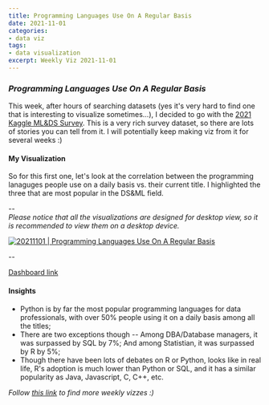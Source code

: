 ```yaml
---
title: Programming Languages Use On A Regular Basis
date: 2021-11-01
categories:
- data viz
tags:
- data visualization
excerpt: Weekly Viz 2021-11-01
---
```


### *Programming Languages Use On A Regular Basis*


This week, after hours of searching datasets (yes it's very hard to find one that is interesting to visualize sometimes...), I decided to go with the [2021 Kaggle ML&DS Survey](https://www.kaggle.com/c/kaggle-survey-2021/data). This is a very rich survey dataset, so there are lots of stories you can tell from it. I will potentially keep making viz from it for several weeks :)   

#### My Visualization

So for this first one, let's look at the correlation between the programming lanaguges people use on a daily basis vs. their current title. I highlighted the three that are most popular in the DS&ML field.  

--  
*Please notice that all the visualizations are designed for desktop view, so it is recommended to view them on a desktop device.*  

<div class='tableauPlaceholder' id='viz1635832768862' style='position: relative'>
  <noscript><a href='#'>
    <img alt='20211101 | Programming Languages Use On A Regular Basis ' src='https:&#47;&#47;public.tableau.com&#47;static&#47;images&#47;20&#47;20211101ProgrammingLanguagesUseOnARegularBasis&#47;20211101ProgrammingLanguagesUseOnARegularBasis&#47;1_rss.png' style='border: none' />
    </a></noscript>
  <object class='tableauViz'  style='display:none;'>
    <param name='host_url' value='https%3A%2F%2Fpublic.tableau.com%2F' />
    <param name='embed_code_version' value='3' />
    <param name='site_root' value='' />
    <param name='name' value='20211101ProgrammingLanguagesUseOnARegularBasis&#47;20211101ProgrammingLanguagesUseOnARegularBasis' />
    <param name='tabs' value='no' />
    <param name='toolbar' value='yes' />
    <param name='static_image' value='https:&#47;&#47;public.tableau.com&#47;static&#47;images&#47;20&#47;20211101ProgrammingLanguagesUseOnARegularBasis&#47;20211101ProgrammingLanguagesUseOnARegularBasis&#47;1.png' />
    <param name='animate_transition' value='yes' />
    <param name='display_static_image' value='yes' />
    <param name='display_spinner' value='yes' />
    <param name='display_overlay' value='yes' />
    <param name='display_count' value='yes' />
    <param name='language' value='en-US' />
    <param name='filter' value='publish=yes' />
  </object></div>              
  <script type='text/javascript'>           
  var divElement = document.getElementById('viz1635832768862');   
  var vizElement = divElement.getElementsByTagName('object')[0];               
  if ( divElement.offsetWidth > 800 ) { vizElement.style.width='800px';vizElement.style.height='627px';} else if ( divElement.offsetWidth > 500 ) { vizElement.style.width='800px';vizElement.style.height='627px';} else { vizElement.style.width='100%';vizElement.style.height='727px';}   
  var scriptElement = document.createElement('script');         
  scriptElement.src = 'https://public.tableau.com/javascripts/api/viz_v1.js';     
  vizElement.parentNode.insertBefore(scriptElement, vizElement);     
</script>
  
--  

[Dashboard link](https://public.tableau.com/views/20211101ProgrammingLanguagesUseOnARegularBasis/20211101ProgrammingLanguagesUseOnARegularBasis?:language=en-US&publish=yes&:display_count=n&:origin=viz_share_link)
  
#### Insights
* Python is by far the most popular programming languages for data professionals, with over 50% people using it on a daily basis among all the titles;
* There are two exceptions though -- Among DBA/Database managers, it was surpassed by SQL by 7%; And among Statistian, it was surpassed by R by 5%;
* Though there have been lots of debates on R or Python, looks like in real life, R's adoption is much lower than Python or SQL, and it has a similar popularity as Java, Javascript, C, C++, etc.  


*Follow [this link](https://yudong-94.github.io/personal-website/project/WeeklyViz2021/) to find more weekly vizzes :)*